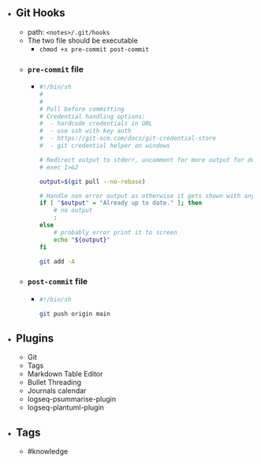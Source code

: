 - ## Git Hooks
	- path: `<notes>/.git/hooks`
	- The two file should be executable
		- `chmod +x pre-commit post-commit`
	- ### `pre-commit` file
		- ```bash
		  #!/bin/sh
		  #
		  #
		  # Pull before committing
		  # Credential handling options:
		  #  - hardcode credentials in URL
		  #  - use ssh with key auth
		  #  - https://git-scm.com/docs/git-credential-store
		  #  - git credential helper on windows
		  
		  # Redirect output to stderr, uncomment for more output for debugging
		  # exec 1>&2
		  
		  output=$(git pull --no-rebase)
		  
		  # Handle non error output as otherwise it gets shown with any exit code by logseq
		  if [ "$output" = "Already up to date." ]; then
		      # no output
		      :
		  else
		      # probably error print it to screen
		      echo "${output}"
		  fi
		  
		  git add -A
		  ```
	- ### `post-commit` file
		- ```bash
		  #!/bin/sh
		  
		  git push origin main
		  ```
- ## Plugins
	- Git
	- Tags
	- Markdown Table Editor
	- Bullet Threading
	- Journals calendar
	- logseq-psummarise-plugin
	- logseq-plantuml-plugin
- ## Tags
	- #knowledge